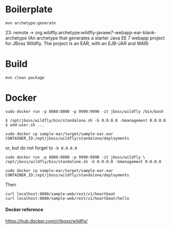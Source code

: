 # Boilerplate

`mvn archetype:generate`

23: remote -> org.wildfly.archetype:wildfly-javaee7-webapp-ear-blank-archetype (An archetype that generates a starter Java EE 7 webapp project for JBoss Wildfly. The project is an EAR, with an EJB-JAR and WAR)

# Build

`mvn clean package`

# Docker

```
sudo docker run -p 8080:8080 -p 9990:9990 -it jboss/wildfly /bin/bash

$ /opt/jboss/wildfly/bin/standalone.sh -b 0.0.0.0 -bmanagement 0.0.0.0
$ add-user.sh ...
                                               
sudo docker cp sample-ear/target/sample-ear.ear CONTAINER_ID:/opt/jboss/wildfly/standalone/deployments

```
or, but do not forget to `-b 0.0.0.0`


```
sudo docker run -p 8080:8080 -p 9990:9990 -it jboss/wildfly \
/opt/jboss/wildfly/bin/standalone.sh -b 0.0.0.0 -bmanagement 0.0.0.0

sudo docker cp sample-ear/target/sample-ear.ear CONTAINER_ID:/opt/jboss/wildfly/standalone/deployments
```

Then

```
curl localhost:8080/sample-web/rest/v1/heartbeat
curl localhost:8080/sample-web/rest/v1/heartbeat/hello
```


#### Docker reference
https://hub.docker.com/r/jboss/wildfly/
